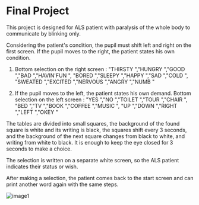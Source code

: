 # Final Project

This project is designed for ALS patient with paralysis of the whole body to communicate by blinking only.


Considering the patient's condition, the pupil must shift left and right on the first screen. If the pupil moves to the right, the patient states his own condition.


1. Bottom selection on the right screen :
"THIRSTY ","HUNGRY ","GOOD ","BAD ","HAVIN'FUN ",
"BORED ","SLEEPY ","HAPPY ","SAD ","COLD ",
"SWEATED ","EXCITED ","NERVOUS ","ANGRY ","NUMB "


2. If the pupil moves to the left, the patient states his own demand.
Bottom selection on the left screen :
"YES ","NO ","TOILET ","TOUR ","CHAIR ",
"BED ","TV ","BOOK ","COFFEE ","MUSIC ",
"UP ","DOWN ","RIGHT ","LEFT ","OKEY "


The tables are divided into small squares, the background of the found square is white and its writing is black, 
the squares shift every 3 seconds, and the background of the next square changes from black to white, and writing from white to black.
It is enough to keep the eye closed for 3 seconds to make a choice.


The selection is written on a separate white screen, so the ALS patient indicates their status or wish.



After making a selection, the patient comes back to the start screen and can print another word again with the same steps.


![image1](https://vkarakuscom.files.wordpress.com/2021/01/fin1-4.png?w=980&h=&zoom=2)
